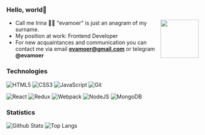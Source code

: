 ### Hello, world👋
<img src="https://i.pinimg.com/originals/a8/16/84/a816844695fa49287a0d3460378669f6.gif" align="right" width="100px">

 - Call me Irina 👩‍💻 "evamoer" is just an anagram of my surname.
 - My position at work: Frontend Developer
 - For new acquaintances and communication you can contact me via email **evamoer@gmail.com** or telegram **@evamoer**

### Technologies

![HTML5](https://img.shields.io/badge/-HTML5-E34F26?style=flat-square&logo=html5&logoColor=white) 
![CSS3](https://img.shields.io/badge/-CSS3-1572B6?style=flat-square&logo=css3) 
![JavaScript](https://img.shields.io/badge/-JavaScript-black?style=flat-square&logo=javascript)
![Git](https://img.shields.io/badge/-Git-black?style=flat-square&logo=git) 


![React](https://img.shields.io/badge/react-%2320232a.svg?style=for-the-badge&logo=react&logoColor=%2361DAFB)
![Redux](https://img.shields.io/badge/redux-%23593d88.svg?style=for-the-badge&logo=redux&logoColor=white)
![Webpack](https://img.shields.io/badge/webpack-%238DD6F9.svg?style=for-the-badge&logo=webpack&logoColor=black)
![NodeJS](https://img.shields.io/badge/node.js-6DA55F?style=for-the-badge&logo=node.js&logoColor=white)
![MongoDB](https://img.shields.io/badge/MongoDB-%234ea94b.svg?style=for-the-badge&logo=mongodb&logoColor=white)

### Statistics

![Github Stats](https://github-readme-stats.vercel.app/api?username=evamoer&count_private=true&show_icons=true&include_all_commits=true)
![Top Langs](https://github-readme-stats.vercel.app/api/top-langs/?username=evamoer&hide=TeX&layout=compact)
